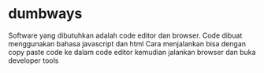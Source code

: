 # dumbways


Software yang dibutuhkan adalah code editor dan browser.
Code dibuat menggunakan bahasa javascript dan html
Cara menjalankan bisa dengan copy paste code ke dalam code editor kemudian jalankan browser dan buka developer tools

